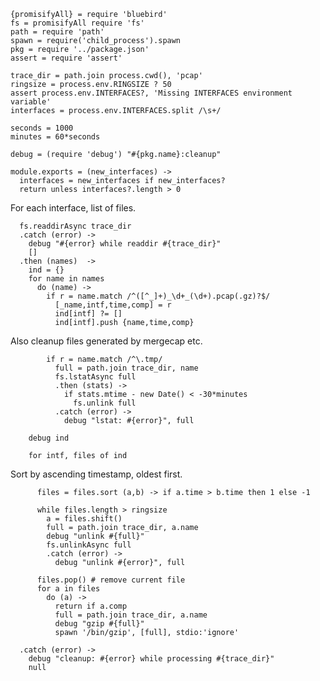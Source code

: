     {promisifyAll} = require 'bluebird'
    fs = promisifyAll require 'fs'
    path = require 'path'
    spawn = require('child_process').spawn
    pkg = require '../package.json'
    assert = require 'assert'

    trace_dir = path.join process.cwd(), 'pcap'
    ringsize = process.env.RINGSIZE ? 50
    assert process.env.INTERFACES?, 'Missing INTERFACES environment variable'
    interfaces = process.env.INTERFACES.split /\s+/

    seconds = 1000
    minutes = 60*seconds

    debug = (require 'debug') "#{pkg.name}:cleanup"

    module.exports = (new_interfaces) ->
      interfaces = new_interfaces if new_interfaces?
      return unless interfaces?.length > 0

For each interface, list of files.

      fs.readdirAsync trace_dir
      .catch (error) ->
        debug "#{error} while readdir #{trace_dir}"
        []
      .then (names)  ->
        ind = {}
        for name in names
          do (name) ->
            if r = name.match /^([^_]+)_\d+_(\d+).pcap(.gz)?$/
              [_name,intf,time,comp] = r
              ind[intf] ?= []
              ind[intf].push {name,time,comp}

Also cleanup files generated by mergecap etc.

            if r = name.match /^\.tmp/
              full = path.join trace_dir, name
              fs.lstatAsync full
              .then (stats) ->
                if stats.mtime - new Date() < -30*minutes
                  fs.unlink full
              .catch (error) ->
                debug "lstat: #{error}", full

        debug ind

        for intf, files of ind

Sort by ascending timestamp, oldest first.

          files = files.sort (a,b) -> if a.time > b.time then 1 else -1

          while files.length > ringsize
            a = files.shift()
            full = path.join trace_dir, a.name
            debug "unlink #{full}"
            fs.unlinkAsync full
            .catch (error) ->
              debug "unlink #{error}", full

          files.pop() # remove current file
          for a in files
            do (a) ->
              return if a.comp
              full = path.join trace_dir, a.name
              debug "gzip #{full}"
              spawn '/bin/gzip', [full], stdio:'ignore'

      .catch (error) ->
        debug "cleanup: #{error} while processing #{trace_dir}"
        null
